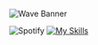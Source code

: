 ![Wave Banner](https://capsule-render.vercel.app/api?type=waving&color=gradient&height=200&section=header)


![Spotify](https://spotify-github-profile.vercel.app/api/view?uid=TU_ID&cover_image=true&theme=novatorem&bar_color=53b14f&bar_color_cover=false)
[![My Skills](https://skillicons.dev/icons?i=js,html,css,astro)](https://skillicons.dev)
